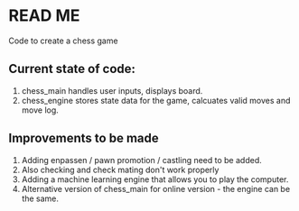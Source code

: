 # READ ME

Code to create a chess game

## Current state of code:
1. chess_main handles user inputs, displays board.
2. chess_engine stores state data for the game, calcuates valid moves and move log.

## Improvements to be made
1. Adding enpassen / pawn promotion / castling need to be added.
2. Also checking and check mating don't work properly
3. Adding a machine learning engine that allows you to play the computer.
4. Alternative version of chess_main for online version - the engine can be the same.
